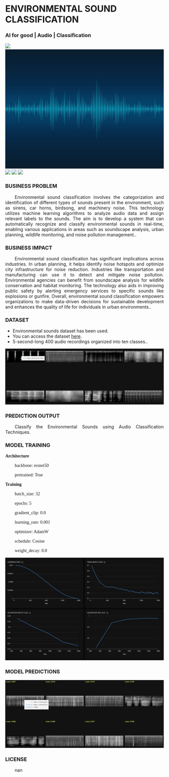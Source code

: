 # ENVIRONMENTAL SOUND CLASSIFICATION
### AI for good | Audio | Classification

![](https://github.com/h2oai/HT-Catalog/blob/1432be958ab3f41b67c57c241b946b4a3d4699e1/Assets/DL_Models/56_Environmental%20Sounds/cover.png)
![](https://github.com/h2oai/HT-Catalog/blob/1432be958ab3f41b67c57c241b946b4a3d4699e1/Assets/DL_Models/56_Environmental%20Sounds/cover.jpg)
![](https://github.com/h2oai/HT-Catalog/blob/1432be958ab3f41b67c57c241b946b4a3d4699e1/Assets/DL_Models/56_Environmental%20Sounds/cover.jpeg)
![](https://github.com/h2oai/HT-Catalog/blob/1432be958ab3f41b67c57c241b946b4a3d4699e1/Assets/DL_Models/56_Environmental%20Sounds/cover.webp)
![](https://github.com/h2oai/HT-Catalog/blob/1432be958ab3f41b67c57c241b946b4a3d4699e1/Assets/DL_Models/56_Environmental%20Sounds/cover)

### BUSINESS PROBLEM
<p style='text-align: justify; text-indent: 30px;'>Environmental sound classification involves the categorization and identification of different types of sounds present in the environment, such as sirens, car horns, birdsong, and machinery noise. This technology utilizes machine learning algorithms to analyze audio data and assign relevant labels to the sounds. The aim is to develop a system that can automatically recognize and classify environmental sounds in real-time, enabling various applications in areas such as soundscape analysis, urban planning, wildlife monitoring, and noise pollution management..</p>

### BUSINESS IMPACT
<p style='text-align: justify; text-indent: 30px;'>Environmental sound classification has significant implications across industries. In urban planning, it helps identify noise hotspots and optimize city infrastructure for noise reduction. Industries like transportation and manufacturing can use it to detect and mitigate noise pollution. Environmental agencies can benefit from soundscape analysis for wildlife conservation and habitat monitoring. The technology also aids in improving public safety by alerting emergency services to specific sounds like explosions or gunfire. Overall, environmental sound classification empowers organizations to make data-driven decisions for sustainable development and enhances the quality of life for individuals in urban environments..</p>

### DATASET
- Environmental sounds dataset has been used.
- You can access the dataset [here](s3://h2oai-hydrogen-torch-internal/dev_datasets/esc10_audio_classification.zip).
- 5-second-long 400 audio recordings organized into ten classes..

![train data](https://github.com/h2oai/HT-Catalog/blob/1432be958ab3f41b67c57c241b946b4a3d4699e1/Assets/DL_Models/56_Environmental%20Sounds/train%20data.png)

### PREDICTION OUTPUT
<p style='text-align: justify; text-indent: 30px;'>Classify the Environmental Sounds using Audio Classification Techniques.</p>

### MODEL TRAINING
<p style='font-family:JackInput Regular;'><b>Architecture</b></p>
<p style='text-align: justify; text-indent: 30px;font-family:JackInput Regular;'>backbone: resnet50</p>
<p style='text-align: justify; text-indent: 30px;font-family:JackInput Regular;'>pretrained: True</p>

<p style='font-family:JackInput Regular;'><b>Training</b></p>
<p style='text-align: justify; text-indent: 30px;font-family:JackInput Regular;'>batch_size: 32</p>
<p style='text-align: justify; text-indent: 30px;font-family:JackInput Regular;'>epochs: 5</p>
<p style='text-align: justify; text-indent: 30px;font-family:JackInput Regular;'>gradient_clip: 0.0</p>
<p style='text-align: justify; text-indent: 30px;font-family:JackInput Regular;'>learning_rate: 0.001</p>
<p style='text-align: justify; text-indent: 30px;font-family:JackInput Regular;'>optimizer: AdamW</p>
<p style='text-align: justify; text-indent: 30px;font-family:JackInput Regular;'>schedule: Cosine</p>
<p style='text-align: justify; text-indent: 30px;font-family:JackInput Regular;'>weight_decay: 0.0</p>

![chart](https://github.com/h2oai/HT-Catalog/blob/1432be958ab3f41b67c57c241b946b4a3d4699e1/Assets/DL_Models/56_Environmental%20Sounds/chart.png)

### MODEL PREDICTIONS

![Validation Predictions](https://github.com/h2oai/HT-Catalog/blob/1432be958ab3f41b67c57c241b946b4a3d4699e1/Assets/DL_Models/56_Environmental%20Sounds/Validation%20Predictions.png)

### LICENSE
<p style='text-align: justify; text-indent: 30px;'>nan</p>
    